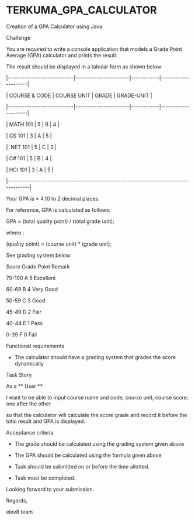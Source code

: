 # TERKUMA_GPA_CALCULATOR
Creation of a GPA Calculator using Java

Challenge

You are required to write a console application that models a Grade Point Average (GPA) calculator and prints the result.

The result should be displayed in a tabular form as shown below:

 

|----------------------------|-----------------------|------------|---------------------|

| COURSE & CODE  | COURSE UNIT  | GRADE | GRADE-UNIT |

|----------------------------|-----------------------|------------|---------------------|

| MATH 101                |   5                       |   B         |   4                    |

| GS 101                     |   3                       |   A         |   5                    |

| .NET 101                  |   5                       |   C         |   3                    |

| C# 101                      |   5                       |   B         |   4                    |

| HCI 101                    |   3                       |   A         |   5                    |

|---------------------------------------------------------------------------------------|

 

Your GPA is = 4.10 to 2 decimal places. 

 

For reference, GPA is calculated as follows:

 

GPA = (total quality point) / (total grade unit); 

 

where :

(quality point) = (course unit) * (grade unit);

 

See grading system below: 

 

Score   Grade    Point   Remark

70-100     A           5      Excellent

60-69       B          4       Very Good

50-59       C          3       Good

45-49       D          2       Fair

40-44       E          1       Pass

0-39         F          0       Fail

 

Functional requirements

- The calculator should have a grading system that grades the score dynamically

 

Task Story

As a ** User **  

I want to be able to input course name and code, course unit, course score; one after the other 

so that the calculator will calculate the score grade and record it before the total result and GPA is displayed.

 

Acceptance criteria

- The grade should be calculated using the grading system given above

- The GPA should be calculated using the formula given above

-  Task should be submitted on or before the time allotted.

-  Task must be completed.

 

Looking forward to your submission.

 

Regards,

elev8 team
